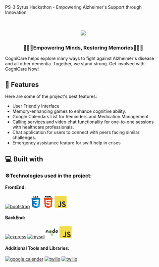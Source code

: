 PS-3 Syrus Hackathon - Empowering Alzheimer's Support through Innovation

<h1 align="center" id="title"> <img src="assets/img/dashboard-logo-hai-bhai.jpeg" width="150px"/></h1>

<h3 align="center">🧑‍🤝‍🧑Empowering Minds, Restoring Memories🧑‍🤝‍🧑</h3>

<p id="description">CogniCare helps explore many ways to fight against Alzheimer's disease and all other dementia. Together, we stand strong. Get involved with CogniCare Now!</p>

<h2>🧐 Features</h2>

Here are some of the project's best features:

*   User Friendly Interface
*   Memory-enhancing games to enhance cognitive ability.
*   Google Calendars List for Reminders and Medication Management
*   Calling services and video chat functionality for one-to-one sessions with 	healthcare professionals.
*   Chat application for users to connect with peers facing similar challenges.
*   Emergency assistance feature for swift help in crises

<h2> 💻 Built with</h2>

<h3>⚙️Technologies used in the project:</h3>

<p align="left"> 
<h4> FrontEnd: </h4>
<a href="https://getbootstrap.com" target="_blank" rel="noreferrer"><img src="https://upload.wikimedia.org/wikipedia/commons/thumb/b/b2/Bootstrap_logo.svg/2560px-Bootstrap_logo.svg.png" alt="bootstrap" width="40" height="40"/></a><a href="https://www.w3schools.com/css/" target="_blank" rel="noreferrer"><img src="https://raw.githubusercontent.com/devicons/devicon/master/icons/css3/css3-original-wordmark.svg" alt="css3" width="40" height="40"/></a><a href="https://www.w3.org/html/" target="_blank" rel="noreferrer"><img src="https://raw.githubusercontent.com/devicons/devicon/master/icons/html5/html5-original-wordmark.svg" alt="html5" width="40" height="40"/></a><a href="https://developer.mozilla.org/en-US/docs/Web/JavaScript" target="_blank" rel="noreferrer"><img src="https://raw.githubusercontent.com/devicons/devicon/master/icons/javascript/javascript-original.svg" alt="javascript" width="40" height="40"/></a>

<h4> BackEnd: </h4>
<a href="https://expressjs.com" target="_blank" rel="noreferrer"><img src="https://w7.pngwing.com/pngs/925/447/png-transparent-express-js-node-js-javascript-mongodb-node-js-text-trademark-logo.png" alt="express" width="40" height="40"/></a> <a href="https://firebase.google.com/" target="_blank" rel="noreferrer"> <img src="https://yt3.googleusercontent.com/GsP5Yvc5jOSop4SJf_75wdOYaEbO-7ZyYhnARodAGRnEMh-OQjGPGzUz2ZtzsHPtqFyHGvmbEtI=s900-c-k-c0x00ffffff-no-rj" alt="mysql" width="40" height="40"/></a> <a href="https://nodejs.org" target="_blank" rel="noreferrer"><img src="https://raw.githubusercontent.com/devicons/devicon/master/icons/nodejs/nodejs-original-wordmark.svg" alt="nodejs" width="40" height="40"/></a> <a href="https://developer.mozilla.org/en-US/docs/Web/JavaScript" target="_blank" rel="noreferrer"><img src="https://raw.githubusercontent.com/devicons/devicon/master/icons/javascript/javascript-original.svg" alt="javascript" width="40" height="40"/></a> </p>

<h4> Additional Tools and Libraries: </h4>

<a href="https://calendar.google.com/" target="_blank" rel="noreferrer"><img src="https://play-lh.googleusercontent.com/_bh6XK3B7TAk7kBXC1GHC0j9eS9cw9wQo2K7fiP7FDGAQlcOqgUPT2lx3WgZ0JlOJh8" alt="google calender" width="40" height="40"/></a> <a href="https://www.twilio.com/en-us" target="_blank" rel="noreferrer"> <img src="https://backendless.com/wp-content/uploads/2020/04/twilio-logo.png" alt="twilio" width="90" height="40"/></a> <a href="https://www.videosdk.live/" target="_blank" rel="noreferrer"> <img src="https://encrypted-tbn0.gstatic.com/images?q=tbn:ANd9GcRHsg5MUODrxg51WQbau83opeeqKoWPEw-2BQ&usqp=CAU" alt="twilio" width="40" height="40"/></a>
